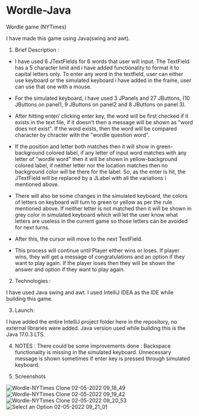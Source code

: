 # Wordle-Java
Wordle game (NYTimes) 

I have made this game using Java(swing and awt).

1. Brief Description :

* I have used 6 JTextFields for 6 words that user will input. The TextField has a 5 character limit and i have added functionality to format it to capital letters only.
To enter any word in the textfield, user can either use keyboard or the simulated keyboard i have added in the frame, user can use that one with a mouse.

* For the simulated keyboard, i have used 3 JPanels and 27 JButtons, (10 JButtons on panel1, 9 JButtons on panel2 and 8 JButtons on panel 3). 

* After hitting enter/ clicking enter key, the word will be first checked if it exists in the text file, if it doesn't then a message will be shown as "word does not exist".
If the word exists, then the word will be compared character by chracter with the "wordle question word".

* If the position and letter both matches then it will show in green-background colored label, if any letter of input word matches with any letter of "wordle word" then it will be shown in yellow-background colored label, if neither letter nor the location matches then no background color will be there for the label.
So, as the enter is hit, the JTextField will be replaced by a JLabel with all the variations i mentioned above.

* There will also be some changes in the simulated keyboard, the colors of letters on keyboard will turn to green or yellow as per the rule mentioned above. If neither letter is not matched then it will be shown in grey color in simulated keyboard which will let the user know what letters are useless in the current game so those letters can be avoided for next turns.

* After this, the cursor will move to the next TextField.

* This process will continue until Player either wins or loses. If player wins, they will get a message of congratulations and an option if they want to play again. If the player loses then they will be shown the answer and option if they want to play again.




2. Technologies :

I have used Java swing and awt. I used IntelliJ IDEA as the IDE while building this game. 




3. Launch: 

I have added the entire IntelliJ project folder here in the repository, no external libraries were added. Java version used while building this is the Java 17.0.3 LTS.




4. NOTES : 
There could be some improvements done : Backspace functionality is missing in the simulated keyboard. Unnecessary message is shown sometimes if enter key is pressed through simulated keyboard.




5. Screenshots 

![Wordle-NYTimes Clone 02-05-2022 09_18_49](https://user-images.githubusercontent.com/30958999/166182120-1179ce6b-6753-44ce-b8e6-6f723bdccfc5.png)
![Wordle-NYTimes Clone 02-05-2022 09_19_42](https://user-images.githubusercontent.com/30958999/166182134-38405b4a-70dc-41fa-a682-0de99ebcc8cf.png)
![Wordle-NYTimes Clone 02-05-2022 09_20_53](https://user-images.githubusercontent.com/30958999/166182141-490aed71-9a6f-4100-9b02-844d46d07a72.png)
![Select an Option 02-05-2022 09_21_01](https://user-images.githubusercontent.com/30958999/166182161-755c8f60-3e7f-4f08-be67-40863852284f.png)
